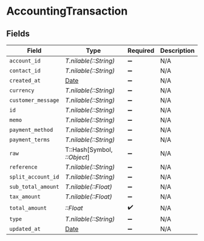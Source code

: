 # AccountingTransaction


## Fields

| Field                                                                | Type                                                                 | Required                                                             | Description                                                          |
| -------------------------------------------------------------------- | -------------------------------------------------------------------- | -------------------------------------------------------------------- | -------------------------------------------------------------------- |
| `account_id`                                                         | *T.nilable(::String)*                                                | :heavy_minus_sign:                                                   | N/A                                                                  |
| `contact_id`                                                         | *T.nilable(::String)*                                                | :heavy_minus_sign:                                                   | N/A                                                                  |
| `created_at`                                                         | [Date](https://ruby-doc.org/stdlib-2.6.1/libdoc/date/rdoc/Date.html) | :heavy_minus_sign:                                                   | N/A                                                                  |
| `currency`                                                           | *T.nilable(::String)*                                                | :heavy_minus_sign:                                                   | N/A                                                                  |
| `customer_message`                                                   | *T.nilable(::String)*                                                | :heavy_minus_sign:                                                   | N/A                                                                  |
| `id`                                                                 | *T.nilable(::String)*                                                | :heavy_minus_sign:                                                   | N/A                                                                  |
| `memo`                                                               | *T.nilable(::String)*                                                | :heavy_minus_sign:                                                   | N/A                                                                  |
| `payment_method`                                                     | *T.nilable(::String)*                                                | :heavy_minus_sign:                                                   | N/A                                                                  |
| `payment_terms`                                                      | *T.nilable(::String)*                                                | :heavy_minus_sign:                                                   | N/A                                                                  |
| `raw`                                                                | T::Hash[Symbol, *::Object*]                                          | :heavy_minus_sign:                                                   | N/A                                                                  |
| `reference`                                                          | *T.nilable(::String)*                                                | :heavy_minus_sign:                                                   | N/A                                                                  |
| `split_account_id`                                                   | *T.nilable(::String)*                                                | :heavy_minus_sign:                                                   | N/A                                                                  |
| `sub_total_amount`                                                   | *T.nilable(::Float)*                                                 | :heavy_minus_sign:                                                   | N/A                                                                  |
| `tax_amount`                                                         | *T.nilable(::Float)*                                                 | :heavy_minus_sign:                                                   | N/A                                                                  |
| `total_amount`                                                       | *::Float*                                                            | :heavy_check_mark:                                                   | N/A                                                                  |
| `type`                                                               | *T.nilable(::String)*                                                | :heavy_minus_sign:                                                   | N/A                                                                  |
| `updated_at`                                                         | [Date](https://ruby-doc.org/stdlib-2.6.1/libdoc/date/rdoc/Date.html) | :heavy_minus_sign:                                                   | N/A                                                                  |